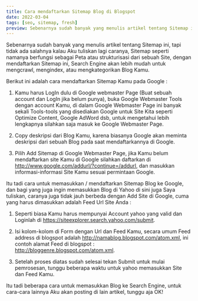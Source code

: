 ```yaml
---
title: Cara mendaftarkan Sitemap Blog di Blogspot
date: 2022-03-04
tags: [seo, sitemap, fresh]
preview: Sebenarnya sudah banyak yang menulis artikel tentang Sitemap ini, tapi tidak ada salahnya kalau Aku tuliskan lagi caranya, Sitemap seperti namanya berfungsi sebagai Peta atau strukturisasi dari sebuah Site, dengan mendaftarkan Sitemap ini, Search Engine akan lebih mudah untuk mengcrawl, mengindex, atau mengkategorikan Blog Kamu.
---
```

Sebenarnya sudah banyak yang menulis artikel tentang Sitemap ini, tapi tidak ada salahnya kalau Aku tuliskan lagi caranya, Sitemap seperti namanya berfungsi sebagai Peta atau strukturisasi dari sebuah Site, dengan mendaftarkan Sitemap ini, Search Engine akan lebih mudah untuk mengcrawl, mengindex, atau mengkategorikan Blog Kamu.

Berikut ini adalah cara mendaftarkan Sitemap Kamu pada Google :

1. Kamu harus LogIn dulu di Google webmaster Page (Buat sebuah account dan LogIn jika belum punya), buka Google Webmaster Tools dengan account Kamu, di dalam Google Webmaster Page ini banyak sekali Tools-tools yang disediakan Google untuk Site Kita seperti Optimize Content, Google AdWord dsb, untuk mengetahui lebih lengkapnya silahkan saja masuk ke Google Webmaster Page.

2. Copy deskripsi dari Blog Kamu, karena biasanya Google akan meminta deskripsi dari sebuah Blog pada saat mendaftarkannya di Google.

3. Pilih Add Sitemap di Google Webmaster Page, jika Kamu belum mendaftarkan site Kamu di Google silahkan daftarkan di http://www.google.com/addurl/?continue=/addurl, dan masukkan informasi-informasi Site Kamu sesuai permintaan Google.

Itu tadi cara untuk memasukkan / mendaftarkan Sitemap Blog ke Google, dan bagi yang juga ingin memasukkan Blog di Yahoo di sini juga Saya tuliskan, caranya juga tidak jauh berbeda dengan Add Site di Google, cuma yang harus dimasukkan adalah Feed Url Site Anda :

1. Seperti biasa Kamu harus mempunyai Account yahoo yang valid dan Loginlah di https://siteexplorer.search.yahoo.com/submit.

2. Isi kolom-kolom di Form dengan Url dan Feed Kamu, secara umum Feed address di blogspot adalah http://namablog.blogspot.com/atom.xml, ini contoh alamat Feed di blogspot : http://bloggenre.blogspot.com/atom.xml.

3. Setelah proses diatas sudah selesai tekan Submit untuk mulai pemrosesan, tunggu beberapa waktu untuk yahoo memasukkan Site dan Feed Kamu.

Itu tadi beberapa cara untuk memasukkan Blog ke Search Engine, untuk cara-cara lainnya Aku akan posting di lain artikel, tunggu aja OK!
